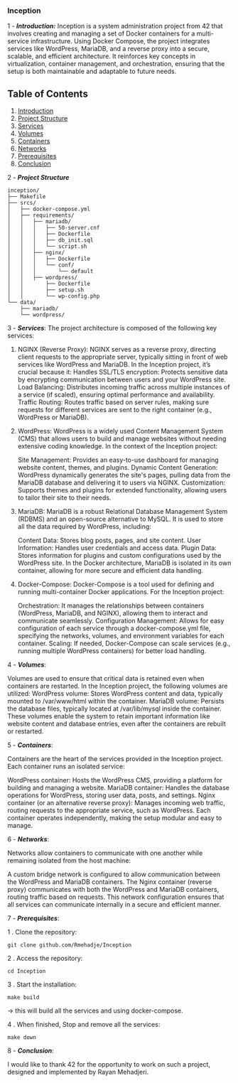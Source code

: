 ### Inception
1 - ***Introduction:*** Inception is a system administration project from 42 that involves creating and managing a set of Docker containers for a multi-service infrastructure. Using Docker Compose, the project integrates services like WordPress, MariaDB, and a reverse proxy into a secure, 
scalable, and efficient architecture. It reinforces key concepts in virtualization, container management, and orchestration, ensuring that the setup is both maintainable and adaptable to future needs.

## Table of Contents
1. [Introduction](#introduction)
2. [Project Structure](#project-Structure)
3. [Services](#services)
4. [Volumes](#volumes)
5. [Containers](#containers)
6. [Networks](#networks)
7. [Prerequisites](#prerequisites)
8. [Conclusion](#conclusion)


2 - ***Project Structure***
```
inception/
├── Makefile
├── srcs/
│   ├── docker-compose.yml
│   ├── requirements/
│   │   ├── mariadb/
│   │   │   ├── 50-server.cnf
│   │   │   ├── Dockerfile
│   │   │   ├── db_init.sql
│   │   │   └── script.sh
│   │   ├── nginx/
│   │   │   ├── Dockerfile
│   │   │   └── conf/
│   │   │       └── default
│   │   ├── wordpress/
│   │       ├── Dockerfile
│   │       ├── setup.sh
│   │       └── wp-config.php
└── data/
    ├── mariadb/
    └── wordpress/
```
3 - ***Services***:
The project architecture is composed of the following key services:

1. NGINX (Reverse Proxy):
NGINX serves as a reverse proxy, directing client requests to the appropriate server, typically sitting in front of web services like WordPress and MariaDB. In the Inception project, it’s crucial because it:
    Handles SSL/TLS encryption: Protects sensitive data by encrypting communication between users and your WordPress site.
    Load Balancing: Distributes incoming traffic across multiple instances of a service (if scaled), ensuring optimal performance and availability.
    Traffic Routing: Routes traffic based on server rules, making sure requests for different services are sent to the right container (e.g., WordPress or MariaDB).

3. WordPress:
WordPress is a widely used Content Management System (CMS) that allows users to build and manage websites without needing extensive coding knowledge. In the context of the Inception project:

    Site Management: Provides an easy-to-use dashboard for managing website content, themes, and plugins.
    Dynamic Content Generation: WordPress dynamically generates the site's pages, pulling data from the MariaDB database and delivering it to users via NGINX.
    Customization: Supports themes and plugins for extended functionality, allowing users to tailor their site to their needs.

3. MariaDB:
MariaDB is a robust Relational Database Management System (RDBMS) and an open-source alternative to MySQL. It is used to store all the data required by WordPress, including:

    Content Data: Stores blog posts, pages, and site content.
    User Information: Handles user credentials and access data.
    Plugin Data: Stores information for plugins and custom configurations used by the WordPress site. In the Docker architecture, MariaDB is isolated in its own container, allowing for more secure and efficient data handling.

4. Docker-Compose:
Docker-Compose is a tool used for defining and running multi-container Docker applications. For the Inception project:

    Orchestration: It manages the relationships between containers (WordPress, MariaDB, and NGINX), allowing them to interact and communicate seamlessly.
    Configuration Management: Allows for easy configuration of each service through a docker-compose.yml file, specifying the networks, volumes, and environment variables for each container.
    Scaling: If needed, Docker-Compose can scale services (e.g., running multiple WordPress containers) for better load handling.

4 - ***Volumes***:

Volumes are used to ensure that critical data is retained even when containers are restarted. In the Inception project, the following volumes are utilized:
    WordPress volume: Stores WordPress content and data, typically mounted to /var/www/html within the container.
    MariaDB volume: Persists the database files, typically located at /var/lib/mysql inside the container.
    These volumes enable the system to retain important information like website content and database entries, even after the containers are rebuilt or restarted.

5 - ***Containers***:

Containers are the heart of the services provided in the Inception project. Each container runs an isolated service:

WordPress container: Hosts the WordPress CMS, providing a platform for building and managing a website.
MariaDB container: Handles the database operations for WordPress, storing user data, posts, and settings.
Nginx container (or an alternative reverse proxy): Manages incoming web traffic, routing requests to the appropriate service, such as WordPress.
Each container operates independently, making the setup modular and easy to manage.

6 - ***Networks***:

Networks allow containers to communicate with one another while remaining isolated from the host machine:

A custom bridge network is configured to allow communication between the WordPress and MariaDB containers.
The Nginx container (reverse proxy) communicates with both the WordPress and MariaDB containers, routing traffic based on requests.
This network configuration ensures that all services can communicate internally in a secure and efficient manner.

7 - ***Prerequisites***:

1 . Clone the repository:
```
git clone github.com/Rmehadje/Inception
```
2 . Access the repository:
```
cd Inception
```
3 . Start the installation:
```
make build
```
-> this will build all the services and using docker-compose.

4 . When finished, Stop and remove all the services:
```
make down
```
8 - ***Conclusion***:

I would like to thank 42 for the opportunity to work on such a project, designed and implemented by Rayan Mehadjeri.
